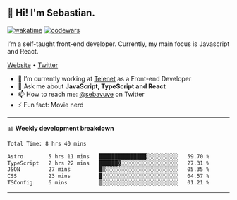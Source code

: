 ## 👋 Hi! I'm Sebastian.

[![wakatime](https://wakatime.com/badge/user/df0036c6-328a-4a39-be9b-e49417ed22a1.svg)](https://wakatime.com/@df0036c6-328a-4a39-be9b-e49417ed22a1)
[![codewars](https://www.codewars.com/users/sebavuye/badges/small)](https://www.codewars.com/users/sebavuye)

I’m a self-taught front-end developer. Currently, my main focus is Javascript and React.

[Website](https://sebastianvuye.be) • [Twitter](https://twitter.com/sebavuye)

- 🔭 I’m currently working at [Telenet](https://telenet.be/) as a Front-end Developer
- 💬 Ask me about **JavaScript, TypeScript and React**
- 📫 How to reach me: [@sebavuye](https://twitter.com/sebavuye) on Twitter
- ⚡ Fun fact: Movie nerd

-------

📊 **Weekly development breakdown**

<!--START_SECTION:waka-->

```txt
Total Time: 8 hrs 40 mins

Astro        5 hrs 11 mins   ███████████████░░░░░░░░░░   59.70 %
TypeScript   2 hrs 22 mins   ██████▓░░░░░░░░░░░░░░░░░░   27.31 %
JSON         27 mins         █▒░░░░░░░░░░░░░░░░░░░░░░░   05.35 %
CSS          23 mins         █░░░░░░░░░░░░░░░░░░░░░░░░   04.57 %
TSConfig     6 mins          ▒░░░░░░░░░░░░░░░░░░░░░░░░   01.21 %
```

<!--END_SECTION:waka-->
-------
